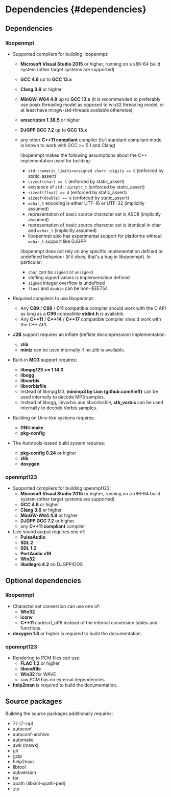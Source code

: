 
Dependencies {#dependencies}
============


Dependencies
------------

### libopenmpt

 *  Supported compilers for building libopenmpt:
     *  **Microsoft Visual Studio 2015** or higher, running on a x86-64 build
        system (other target systems are supported)
     *  **GCC 4.8** up to **GCC 13.x**
     *  **Clang 3.6** or higher
     *  **MinGW-W64 4.8** up to **GCC 13.x** (it is recommended to preferably
        use posix threading model as opposed to win32 threading model, or at
        least have mingw-std-threads available otherwise)
     *  **emscripten 1.38.5** or higher
     *  **DJGPP GCC 7.2** up to **GCC 13.x**
     *  any other **C++11 compliant** compiler (full standard compliant mode is
        known to work with GCC >= 5.1 and Clang)
        
        libopenmpt makes the following assumptions about the C++ implementation
        used for building:
         *  `std::numeric_limits<unsigned char>::digits == 8` (enforced by
            static_assert)
         *  `sizeof(char) == 1` (enforced by static_assert)
         *  existence of `std::uintptr_t` (enforced by static_assert)
         *  `sizeof(float) == 4` (enforced by static_assert)
         *  `sizeof(double) == 8` (enforced by static_assert)
         *  `wchar_t` encoding is either UTF-16 or UTF-32 (implicitly assumed)
         *  representation of basic source character set is ASCII (implicitly
            assumed)
         *  representation of basic source character set is identical in char
            and `wchar_t` (implicitly assumed)
         *  libopenmpt also has experimental support for platforms without
            `wchar_t` support like DJGPP
        
        libopenmpt does not rely on any specific implementation defined or
        undefined behaviour (if it does, that's a bug in libopenmpt). In
        particular:
         *  `char` can be `signed` or `unsigned`
         *  shifting signed values is implementation defined
         *  `signed` integer overflow is undefined
         *  `float` and `double` can be non-IEEE754

 *  Required compilers to use libopenmpt:
     *  Any **C89** / **C99** / **C11** compatible compiler should work with
        the C API as long as a **C99** compatible **stdint.h** is available.
     *  Any **C++11** / **C++14** / **C++17** compatible compiler should work
        with the C++ API.
 *  **J2B** support requires an inflate (deflate decompression) implementation:
     *  **zlib**
     *  **miniz** can be used internally if no zlib is available.
 *  Built-in **MO3** support requires:
     *  **libmpg123 >= 1.14.0**
     *  **libogg**
     *  **libvorbis**
     *  **libvorbisfile**
     *  Instead of libmpg123, **minimp3 by Lion (github.com/lieff)** can be used
        internally to decode MP3 samples.
     *  Instead of libogg, libvorbis and libvorbisfile, **stb_vorbis** can be
        used internally to decode Vorbis samples.
 *  Building on Unix-like systems requires:
     *  **GNU make**
     *  **pkg-config**
 *  The Autotools-based build system requires:
     *  **pkg-config 0.24** or higher
     *  **zlib**
     *  **doxygen**

### openmpt123

 *  Supported compilers for building openmpt123:
     *  **Microsoft Visual Studio 2015** or higher, running on a x86-64 build
        system (other target systems are supported)
     *  **GCC 4.8** or higher
     *  **Clang 3.6** or higher
     *  **MinGW-W64 4.8** or higher
     *  **DJGPP GCC 7.2** or higher
     *  any **C++11 compliant** compiler
 *  Live sound output requires one of:
     *  **PulseAudio**
     *  **SDL 2**
     *  **SDL 1.2**
     *  **PortAudio v19**
     *  **Win32**
     *  **liballegro 4.2** on DJGPP/DOS


Optional dependencies
---------------------

### libopenmpt

 *  Character set conversion can use one of:
     *  **Win32**
     *  **iconv**
     *  **C++11** codecvt_utf8
    instead of the internal conversion tables and functions.
 *  **doxygen 1.8** or higher is required to build the documentation.

### openmpt123

 *  Rendering to PCM files can use:
     *  **FLAC 1.2** or higher
     *  **libsndfile**
     *  **Win32** for WAVE
     *  raw PCM has no external dependencies
 *  **help2man** is required to build the documentation.


Source packages
---------------
 
Building the source packages additionally requires:
 *  7z (7-zip)
 *  autoconf
 *  autoconf-archive
 *  automake
 *  awk (mawk)
 *  git
 *  gzip
 *  help2man
 *  libtool
 *  subversion
 *  tar
 *  xpath (libxml-xpath-perl)
 *  zip
